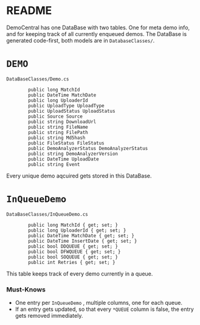 ﻿# README

DemoCentral has one DataBase with two tables.
One for meta demo info, and for keeping track of all currently enqueued demos. 
The DataBase is generated code-first, both models are in `DatabaseClasses/`.

# `DEMO`
 `DataBaseClasses/Demo.cs`  
 
```
        public long MatchId 
        public DateTime MatchDate 
        public long UploaderId 
        public UploadType UploadType 
        public UploadStatus UploadStatus
        public Source Source 
        public string DownloadUrl 
        public string FileName 
        public string FilePath 
        public string Md5hash 
        public FileStatus FileStatus
        public DemoAnalyzerStatus DemoAnalyzerStatus 
        public string DemoAnalyzerVersion 
        public DateTime UploadDate
        public string Event 
```
Every unique demo aqcuired gets stored in this DataBase. 
# `InQueueDemo`
`DataBaseClasses/InQueueDemo.cs`
```
        public long MatchId { get; set; }
        public long UploaderId { get; set; }
        public DateTime MatchDate { get; set; }
        public DateTime InsertDate { get; set; }
        public bool DDQUEUE { get; set; }
        public bool DFWQUEUE { get; set; }
        public bool SOQUEUE { get; set; }
        public int Retries { get; set; }
```

This table keeps track of every demo currently in a queue.
### Must-Knows
- One entry per `InQueueDemo` , multiple columns, one for each queue.
- If an entry gets updated, so that every `*QUEUE` column is false, the entry gets removed immediately.
